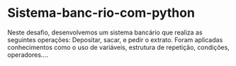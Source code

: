 # Sistema-banc-rio-com-python
Neste desafio, desenvolvemos um sistema bancário que realiza as seguintes operações:
Depositar, sacar, e pedir o extrato. Foram aplicadas conhecimentos como o uso de variáveis, estrutura de repetição, condições, operadores....
